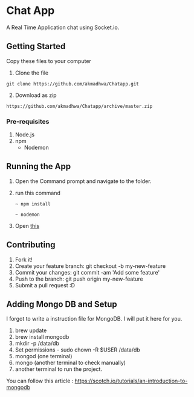 # Chat App

A Real Time Application chat using Socket.io.

## Getting Started

Copy these files to your computer

1. Clone the file
```
git clone https://github.com/akmadhwa/Chatapp.git

```

2. Download as zip
```
https://github.com/akmadhwa/Chatapp/archive/master.zip
```
### Pre-requisites

1. Node.js
2. npm
    * Nodemon


## Running the App

1. Open the Command prompt and navigate to the folder.
2. run this command
    ```
    ~ npm install
    ```

    ```
    ~ nodemon
    ```
3. Open [this](http://localhost:3000/) 


## Contributing
1. Fork it!
2. Create your feature branch: git checkout -b my-new-feature
3. Commit your changes: git commit -am 'Add some feature'
4. Push to the branch: git push origin my-new-feature
5. Submit a pull request :D

## Adding Mongo DB and Setup
I forgot to write a instruction file for MongoDB.
I will put it here for you.
1. brew update
2. brew install mongodb
3. mkdir -p /data/db
4. Set permissions - sudo chown -R $USER /data/db
5. mongod (one terminal)
6. mongo (another terminal to check manually)
7. another terminal to run the project.

You can follow this article : 
https://scotch.io/tutorials/an-introduction-to-mongodb



